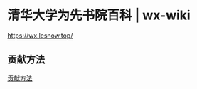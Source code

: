 # 清华大学为先书院百科 | wx-wiki

<https://wx.lesnow.top/>

## 贡献方法

[贡献方法](https://wx.lesnow.top/intro/contribute/)
